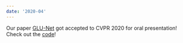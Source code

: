 ```yaml
---
date: '2020-04'
---
```


Our paper [GLU-Net](https://arxiv.org/abs/1912.05524) got accepted to CVPR 2020 for oral presentation! Check out the [code](https://github.com/PruneTruong/GLU-Net)!
